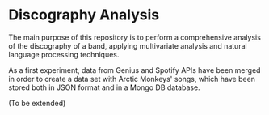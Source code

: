# Discography Analysis

The main purpose of this repository is to perform a comprehensive analysis of the discography of a band, applying multivariate analysis and natural language processing techniques.

As a first experiment, data from Genius and Spotify APIs have been merged in order to create a data set with Arctic Monkeys' songs, which have been stored both in JSON format and in a Mongo DB database.

(To be extended)
